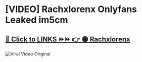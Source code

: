 
 # [VIDEO] Rachxlorenx Onlyfans Leaked im5cm

## <h2><a href="https://clipsfans.com/Rachxlorenx&ref=git">🔗 Click to LINKS ⏩⏩ 👉 🟢 Rachxlorenx </a></h2>

<a href="https://clipsfans.com/Rachxlorenx&ref=git" rel="nofollow" data-target="animated-image.originalLink"><img src="https://i.ibb.co.com/xMMVF88/686577567.gif" alt="Viral Video Original" style="max-width: 100%; display: inline-block;" data-target="animated-image.originalImage"></a>

